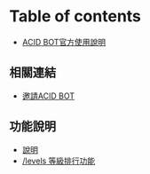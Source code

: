 # Table of contents

* [ACID BOT官方使用說明](README.md)

## 相關連結 <a href="#link" id="link"></a>

* [邀請ACID BOT](link/invite-link.md)

## 功能說明 <a href="#function-help" id="function-help"></a>

* [說明](function-help/shuo-ming.md)
* [/levels 等級排行功能](function-help/levels.md)
